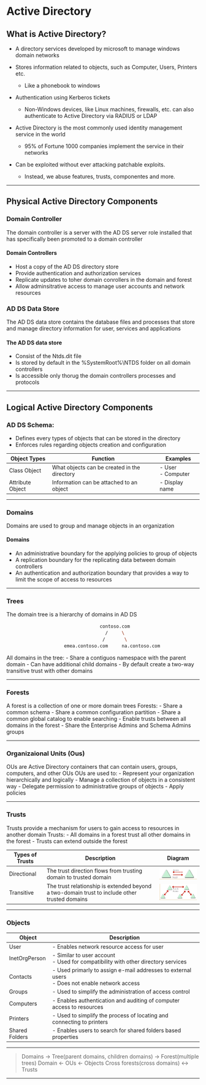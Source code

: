 # Active Directory
## What is Active Directory?

- A directory services developed by microsoft to manage windows domain networks
- Stores information related to objects, such as Computer, Users, Printers etc.
	- Like a phonebook to windows
- Authentication using Kerberos tickets
	- Non-Windows devices, like Linux machines, firewalls, etc. can also authenticate to Active Directory via RADIUS or LDAP

- Active Directory is the most commonly used identity management service in the world
	- 95% of Fortune 1000 companies implement the service in their networks
- Can be exploited without ever attacking patchable exploits.
	- Instead, we abuse features, trusts, componentes and more.
	
---



## Physical Active Directory Components

### Domain Controller
The domain controller is a server with the AD DS server role installed that has specifically been promoted to a domain controller

#### Domain Controllers
- Host a copy of the AD DS directory store
- Provide authentication and authorization services
- Replicate updates to toher domain conrollers in the domain and forest
- Allow adminsitrative access to manage user accounts and network resources

### AD DS Data Store
The AD DS data store contains the database files and processes that store and manage directory information for user, services and applications

#### The AD DS data store
- Consist of the Ntds.dit file
- Is stored by default in the %SystemRoot%\NTDS folder on all domain controllers
- Is accessible only thorug the domain controllers processes and protocols

---

## Logical Active Directory Components
### AD DS Schema:
-	Defines every types of objects that can be stored in the directory
-	Enforces rules regarding objects creation and configuration

| Object Types | Function | Examples|
|-----|----|----|
| Class Object | What objects can be created in the directory | - User <br> - Computer|
| Attribute Object | Information can be attached to an object | - Display name|


---
### Domains
Domains are used to group and manage objects in an organization
#### Domains
-	An administrative boundary for the applying policies to group of objects
-	A replication boundary for the replicating data between domain controllers
-	An authentication and authorization boundary that provides a way to limit the scope of access to resources
---
### Trees
The domain tree is a hierarchy of domains in AD DS
~~~bash
                                  contoso.com
                                    /     \ 
                                   /       \      
                     emea.contoso.com     na.contoso.com
~~~
   All domains in the tree:
      - Share a contiguos namespace with the parent domain
      - Can have additional child domains
      - By default create a two-way transitive trust with other domains

---
### Forests
   A forest is a collection of one or more domain trees
      Forests:
        - Share a common schema
        - Share a common configuration partition
        - Share a common global catalog to enable searching
        - Enable trusts between all domains in the forest
        - Share the Enterprise Admins and Schema Admins groups

---
### Organizaional Units (Ous)
   OUs are Active Directory containers that can contain users, groups, computers, and other OUs
      OUs are used to:
        - Represent your organization hierarchically and logically
        - Manage a collection of objects in a consistent way
        - Delegate permission to administrative groups of objects
        - Apply policies

---
### Trusts
   Trusts provide a mechanism for users to gain access to resources in another domain
      Trusts:
        - All domains in a forest trust all other domains in the forest
        - Trusts can extend outside the forest

| Types of Trusts | Description | Diagram |
| --- | --- | --- |
| Directional |The trust direction flows from trusting domain to trusted domain | ![](https://github.com/FGabi01/TCM_Security/blob/main/TCM/TCM_Security/Pictures/directionalTrust.png)|
| Transitive | The trust relationship is extended beyond a two-domain trust to include other trusted domains | ![](https://github.com/FGabi01/TCM_Security/blob/main/TCM/TCM_Security/Pictures/transitiveTrust.png)|

---
### Objects

| Object | Description |
|-------|--------|
|  User | - Enables network resource access for user|
|InetOrgPerson |  - Similar to user account <br> - Used for compatibility with other directory services  |
|  Contacts | - Used primarly to assign e-mail addresses to external users <br> - Does not enable network access |
| Groups | - Used to simplify the administration of access control |
| Computers | - Enables authentication and auditing of computer access to resources
| Printers | - Used to simplify the process of locating and connecting to printers |
| Shared Folders |- Enables users to search for shared folders based properties |


---
>Domains -> Tree(parent domains, children domains) -> Forest(multiple trees)
Domain  <- OUs <- Objects
Cross forests(cross domains) <-> Trusts 

---
